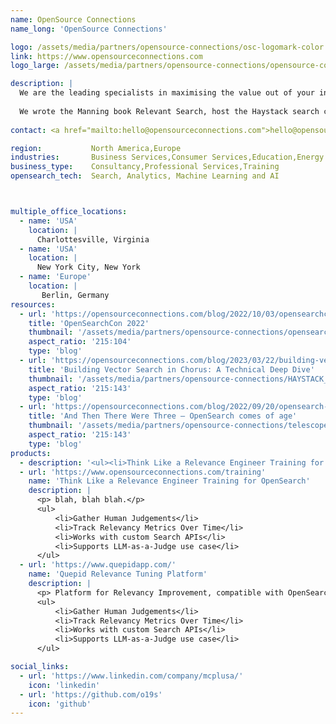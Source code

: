 ```yaml
---
name: OpenSource Connections
name_long: 'OpenSource Connections'

logo: /assets/media/partners/opensource-connections/osc-logomark-color.png
link: https://www.opensourceconnections.com
logo_large: /assets/media/partners/opensource-connections/opensource-connections-logo.png

description: |
  We are the leading specialists in maximising the value out of your investment in the OpenSearch platform for Search use cases.  We have been involved in the project since 2022 and actively contributing .  <br/><br/>
  
  We wrote the Manning book Relevant Search, host the Haystack search conference and run Relevance Slack, a 3500-person community.
  
contact: <a href="mailto:hello@opensourceconnections.com">hello@opensourceconnections.com</a>

region:           North America,Europe
industries:       Business Services,Consumer Services,Education,Energy and Utilities,Healthcare,Media and Entertainment,Public Sector,Non-Profit,Retail and e-Commerce,Software and Technology,Financial Services
business_type:    Consultancy,Professional Services,Training
opensearch_tech:  Search, Analytics, Machine Learning and AI



multiple_office_locations:
  - name: 'USA'
    location: |
      Charlottesville, Virginia
  - name: 'USA'
    location: |
      New York City, New York      
  - name: 'Europe'
    location: |
       Berlin, Germany
resources:
  - url: 'https://opensourceconnections.com/blog/2022/10/03/opensearchcon-2022/'
    title: 'OpenSearchCon 2022'
    thumbnail: '/assets/media/partners/opensource-connections/opensearchcon-2022.jpg'
    aspect_ratio: '215∶104'
    type: 'blog'
  - url: 'https://opensourceconnections.com/blog/2023/03/22/building-vector-search-in-chorus-a-technical-deep-dive/'
    title: 'Building Vector Search in Chorus: A Technical Deep Dive'
    thumbnail: '/assets/media/partners/opensource-connections/HAYSTACK_www-69.jpg'
    aspect_ratio: '215∶143'
    type: 'blog'
  - url: 'https://opensourceconnections.com/blog/2022/09/20/opensearch-comes-of-age/'
    title: 'And Then There Were Three – OpenSearch comes of age'
    thumbnail: '/assets/media/partners/opensource-connections/telescope.png'
    aspect_ratio: '215∶143'
    type: 'blog'
products:
  - description: '<ul><li>Think Like a Relevance Engineer Training for OpenSearch</li><li>OpenSearch consulting on search relevance</li><li>Free Quepid tool for search tuning is compatible with OpenSearch</li></ul>'
  - url: 'https://www.opensourceconnections.com/training'
    name: 'Think Like a Relevance Engineer Training for OpenSearch'
    description: |
      <p> blah, blah blah.</p> 
      <ul> 
          <li>Gather Human Judgements</li> 
          <li>Track Relevancy Metrics Over Time</li> 
          <li>Works with custom Search APIs</li> 
          <li>Supports LLM-as-a-Judge use case</li> 
      </ul>    
  - url: 'https://www.quepidapp.com/'
    name: 'Quepid Relevance Tuning Platform'
    description: |
      <p> Platform for Relevancy Improvement, compatible with OpenSearch.</p> 
      <ul> 
          <li>Gather Human Judgements</li> 
          <li>Track Relevancy Metrics Over Time</li> 
          <li>Works with custom Search APIs</li> 
          <li>Supports LLM-as-a-Judge use case</li> 
      </ul>  

social_links:
  - url: 'https://www.linkedin.com/company/mcplusa/'
    icon: 'linkedin'
  - url: 'https://github.com/o19s'
    icon: 'github'
---
```

